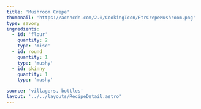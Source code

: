 ```yaml
---
title: 'Mushroom Crepe'
thumbnail: 'https://acnhcdn.com/2.0/CookingIcon/FtrCrepeMushroom.png'
type: savory
ingredients:
  - id: 'flour'
    quantity: 2
    type: 'misc'
  - id: round
    quantity: 1
    type: 'mushy'
  - id: skinny
    quantity: 1
    type: 'mushy'

source: 'villagers, bottles'
layout: '../../layouts/RecipeDetail.astro'
---
```

